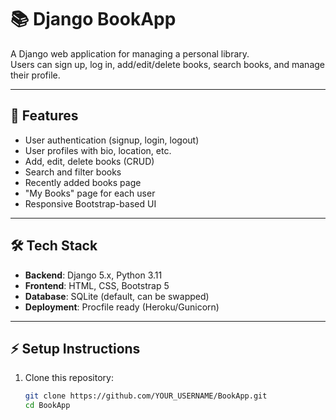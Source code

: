 # 📚 Django BookApp

A Django web application for managing a personal library.  
Users can sign up, log in, add/edit/delete books, search books, and manage their profile.

---

## 🚀 Features

- User authentication (signup, login, logout)
- User profiles with bio, location, etc.
- Add, edit, delete books (CRUD)
- Search and filter books
- Recently added books page
- "My Books" page for each user
- Responsive Bootstrap-based UI

---

## 🛠️ Tech Stack

- **Backend**: Django 5.x, Python 3.11
- **Frontend**: HTML, CSS, Bootstrap 5
- **Database**: SQLite (default, can be swapped)
- **Deployment**: Procfile ready (Heroku/Gunicorn)

---

## ⚡ Setup Instructions

1. Clone this repository:
   ```bash
   git clone https://github.com/YOUR_USERNAME/BookApp.git
   cd BookApp
   ```
